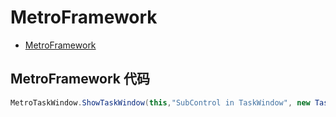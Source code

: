 # MetroFramework

- [MetroFramework](https://github.com/AshishKilmist/MetroFramework)

## MetroFramework 代码

```c#
MetroTaskWindow.ShowTaskWindow(this,"SubControl in TaskWindow", new TaskWindowControl(), 10);

```
